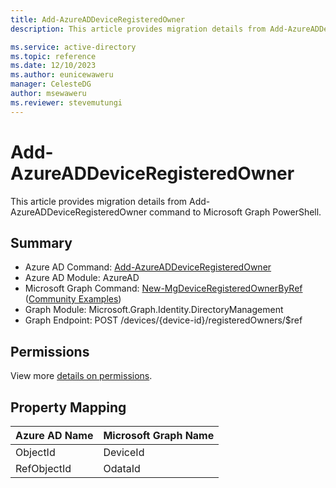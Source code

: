 ```yaml
---
title: Add-AzureADDeviceRegisteredOwner
description: This article provides migration details from Add-AzureADDeviceRegisteredOwner command to Microsoft Graph PowerShell.

ms.service: active-directory
ms.topic: reference
ms.date: 12/10/2023
ms.author: eunicewaweru
manager: CelesteDG
author: msewaweru
ms.reviewer: stevemutungi
---
```


# Add-AzureADDeviceRegisteredOwner

This article provides migration details from Add-AzureADDeviceRegisteredOwner command to Microsoft Graph PowerShell.

## Summary

+ Azure AD Command: [Add-AzureADDeviceRegisteredOwner](/powershell/module/azuread/add-azureaddeviceregisteredowner)
+ Azure AD Module: AzureAD
+ Microsoft Graph Command: [New-MgDeviceRegisteredOwnerByRef](/powershell/module/microsoft.graph.identity.directorymanagement/new-mgdeviceregisteredownerbyref) ([Community Examples](https://github.com/orgs/msgraph/discussions?discussions_q=New-MgDeviceRegisteredOwnerByRef))
+ Graph Module: Microsoft.Graph.Identity.DirectoryManagement
+ Graph Endpoint:  POST /devices/{device-id}/registeredOwners/$ref

## Permissions

View more [details on permissions](/graph/api/device-post-registeredowners#permissions).

## Property Mapping

|Azure AD Name|Microsoft Graph Name|
|---|---|
|ObjectId|DeviceId|
|RefObjectId|OdataId|